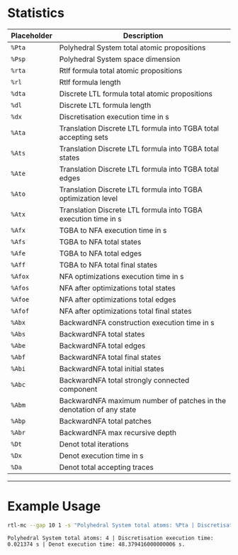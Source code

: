# Statistics


| Placeholder | Description                                                          |
|-------------|----------------------------------------------------------------------|
| `%Pta`      | Polyhedral System total atomic propositions                          |
| `%Psp`      | Polyhedral System space dimension                                    |
| `%rta`      | Rtlf formula total atomic propositions                               |
| `%rl`       | Rtlf formula length                                                  |
| `%dta`      | Discrete LTL formula total atomic propositions                       |
| `%dl`       | Discrete LTL formula length                                          |
| `%dx`       | Discretisation execution time in s                                   |
| `%Ata`      | Translation Discrete LTL formula into TGBA total accepting sets      |
| `%Ats`      | Translation Discrete LTL formula into TGBA total states              |
| `%Ate`      | Translation Discrete LTL formula into TGBA total edges               |
| `%Ato`      | Translation Discrete LTL formula into TGBA optimization level        |
| `%Atx`      | Translation Discrete LTL formula into TGBA execution time in s       |
| `%Afx`      | TGBA to NFA execution time in s                                      |
| `%Afs`      | TGBA to NFA total states                                             |
| `%Afe`      | TGBA to NFA total edges                                              |
| `%Aff`      | TGBA to NFA total final states                                       |
| `%Afox`     | NFA optimizations execution time in s                                |
| `%Afos`     | NFA after optimizations total states                                 |
| `%Afoe`     | NFA after optimizations total edges                                  |
| `%Afof`     | NFA after optimizations total final states                           |
| `%Abx`      | BackwardNFA construction execution time in s                         |
| `%Abs`      | BackwardNFA total states                                             |
| `%Abe`      | BackwardNFA total edges                                              |
| `%Abf`      | BackwardNFA total final states                                       |
| `%Abi`      | BackwardNFA total initial states                                     |
| `%Abc`      | BackwardNFA total strongly connected component                       |
| `%Abm`      | BackwardNFA maximum number of patches in the denotation of any state |
| `%Abp`      | BackwardNFA total patches                                            |
| `%Abr`      | BackwardNFA max recursive depth                                      |
| `%Dt`       | Denot total iterations                                               |
| `%Dx`       | Denot execution time in s                                            |
| `%Da`       | Denot total accepting traces                                         |

---

# Example Usage

```bash
rtl-mc --gap 10 1 -s "Polyhedral System total atoms: %Pta | Discretisation execution time: %dx s | Denot execution time: %Dx s."
```

```
Polyhedral System total atoms: 4 | Discretisation execution time: 0.021374 s | Denot execution time: 48.379416000000006 s.
```
